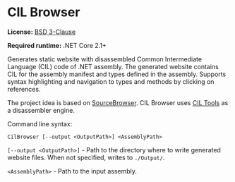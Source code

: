 # CIL Browser

**License:** [BSD 3-Clause](./LICENSE)

**Required runtime:** .NET Core 2.1+

Generates static website with disassembled Common Intermediate Language (CIL) code of .NET assembly. The generated website contains CIL for the assembly manifest and types defined in the assembly. Supports syntax highlighting and navigation to types and methods by clicking on references.

The project idea is based on [SourceBrowser](https://github.com/KirillOsenkov/SourceBrowser). CIL Browser uses [CIL Tools](https://github.com/MSDN-WhiteKnight/CilTools) as a disassembler engine.

Command line syntax:

    CilBrowser [--output <OutputPath>] <AssemblyPath>

`[--output <OutputPath>]` - Path to the directory where to write generated website files. When not specified, writes to `./Output/`.

`<AssemblyPath>` - Path to the input assembly.
